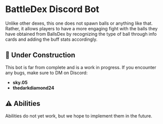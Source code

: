 # BattleDex Discord Bot

Unlike other dexes, this one does not spawn balls or anything like that. Rather, it allows players to have a more engaging fight with the balls they have obtained from BallsDex by recognizing the type of ball through info cards and adding the buff stats accordingly.

## 🚧 Under Construction
This bot is far from complete and is a work in progress. If you encounter any bugs, make sure to DM on Discord:
- **sky.05**
- **thedarkdiamond24**

## ⚠️ Abilities
Abilities do not yet work, but we hope to implement them in the future.
